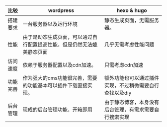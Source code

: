 ﻿| 比较 | wordpress | hexo & hugo |
| --- | --- | --- |
| 搭建要求 | 一台服务器以及运行环境 | 静态生成页面，无需服务器。 |
| 性能 | 由于是动态生成页面，可以通过自行配置提高性能，但是仍然无法媲美静态页面 | 几乎无需考虑性能问题 |
| 访问速度 | 依赖于服务器配置以及cdn加速。 | 只需考虑cdn加速 |
| 功能完善 | 作为强大的cms功能很完善，需要的功能基本可以插件下载直接实现。 | 额外功能也可以通过插件实现，不过稍微需要自行查找以及diy |
| 后台管理 | 现成的后台管理功能，开箱即用 | 由于静态博客，本身没有后台管理，有需求需要自行搜索实现 |